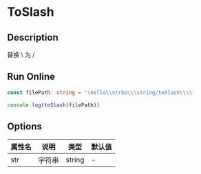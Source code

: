 # ToSlash

## Description
替换 \ 为 /

## Run Online

<RunCode :language="ts" :dependency="`
function toSlash(str: string): string {
  return str.replace(/\\\\/g, '/')
}`">

```ts
const filePath: string = '\hello\\vtrbo\\\string/toSlash\\\\'

console.log(toSlash(filePath))
```

</RunCode>

## Options

<div class="utils-table">

| 属性名 | 说明 | 类型 | 默认值 |
| --- | --- | --- | --- |
| str | 字符串 | string | - |

</div>
